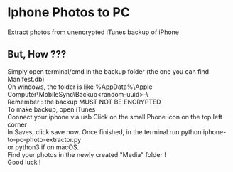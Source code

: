 # Iphone Photos to PC
Extract photos from unencrypted iTunes backup of iPhone  
## But, How ???
Simply open terminal/cmd in the backup folder (the one you can find Manifest.db)  
On windows, the folder is like %AppData%\Apple Computer\MobileSync\Backup\<random-uuid>-<date>\  
Remember : the backup MUST NOT BE ENCRYPTED  
To make backup, open iTunes  
Connect your iphone via usb
Click on the small Phone icon on the top left corner  
In Saves, click save now.
Once finished, in the terminal run python iphone-to-pc-photo-extractor.py  
or python3 if on macOS.  
Find your photos in the newly created "Media" folder !  
Good luck !
